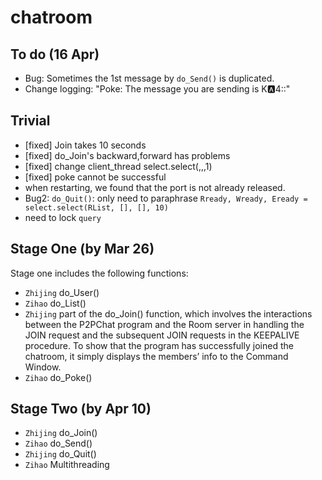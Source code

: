 # chatroom

## To do (16 Apr)
- Bug: Sometimes the 1st message by `do_Send()` is duplicated.
- Change logging:  "Poke: The message you are sending is K:a:4::"

## Trivial
- [fixed] Join takes 10 seconds
- [fixed] do_Join's backward,forward has problems
- [fixed] change client_thread select.select(,,,1)
- [fixed] poke cannot be successful
- when restarting, we found that the port is not already released.
- Bug2: `do_Quit()`: only need to paraphrase `Rready, Wready, Eready = select.select(RList, [], [], 10)`
- need to lock `query`

## Stage One (by Mar 26)
Stage one includes the following functions:
- `Zhijing` do_User()
- `Zihao` do_List()
- `Zhijing` part of the do_Join() function, which involves the interactions between the P2PChat program and
the Room server in handling the JOIN request and the subsequent JOIN requests in the KEEPALIVE procedure. To show that the program has successfully joined the chatroom, it simply displays the members’ info to the Command Window.
- `Zihao` do_Poke()

## Stage Two (by Apr 10)
- `Zhijing` do_Join()
- `Zihao` do_Send()
- `Zhijing` do_Quit() 
- `Zihao` Multithreading
